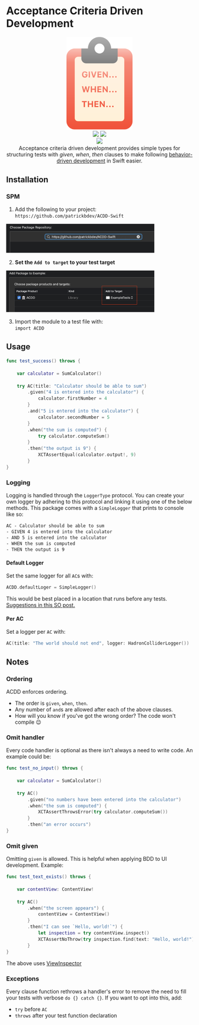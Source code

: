 # Acceptance Criteria Driven Development

<p align="center">
    <img src="Assets/logo/logo.svg" width="180pt" alt="Clipboard with words GIVEN... WHEN... THEN...">
    <br>
    <a href="https://github.com/patrickbdev/ACDD-Swift/actions/workflows/swift.yml"><img src="https://github.com/patrickbdev/ACDD-Swift/actions/workflows/swift.yml/badge.svg"/></a>
    <a href="https://codecov.io/gh/patrickbdev/ACDD-Swift"><img src="https://codecov.io/gh/patrickbdev/ACDD-Swift/branch/main/graph/badge.svg?token=O6FVY8NPLC"/></a>
    <br>
    <a href="https://github.com/apple/swift-package-manager" alt="ACDD on Swift Package Manager" title="ACDD on Swift Package Manager"><img src="https://img.shields.io/badge/Swift%20Package%20Manager-compatible-brightgreen.svg" /></a>
	<br>
    Acceptance criteria driven development provides simple types for structuring tests with <i>given</i>, <i>when</i>, <i>then</i> clauses to make following <a href="https://en.wikipedia.org/wiki/Behavior-driven_development">behavior-driven development</a> in Swift easier.
</p>


## Installation

### SPM
1. Add the following to your project:  
`https://github.com/patrickbdev/ACDD-Swift`  
<img src="Assets/installation/add.png" width="400pt" alt="Xcode choose package repository">

2. **Set the `Add to target` to your test target**  
<img src="Assets/installation/tests.png" width="400pt" alt="Xcode add to target">

3. Import the module to a test file with:  
`import ACDD`

## Usage

```swift
func test_success() throws {
    
    var calculator = SumCalculator()
    
    try AC(title: "Calculator should be able to sum")
        .given("4 is entered into the calculator") {
            calculator.firstNumber = 4
        }
        .and("5 is entered into the calculator") {
            calculator.secondNumber = 5
        }
        .when("the sum is computed") {
            try calculator.computeSum()
        }
        .then("the output is 9") {
            XCTAssertEqual(calculator.output!, 9)
        }
}
```



### Logging

Logging is handled through the `LoggerType` protocol.
You can create your own logger by adhering to this protocol and linking it using one of the below methods.
This package comes with a `SimpleLogger` that prints to console like so:

```
AC - Calculator should be able to sum
- GIVEN 4 is entered into the calculator
- AND 5 is entered into the calculator
- WHEN the sum is computed
- THEN the output is 9
```

#### Default Logger

Set the same logger for all `AC`s with:

```swift
ACDD.defaultLoger = SimpleLogger()
```
This would be best placed in a location that runs before any tests.
[Suggestions in this SO post.](https://stackoverflow.com/a/41895011/4698501)

#### Per AC

Set a logger per `AC` with:

```swift
AC(title: "The world should not end", logger: HadronColliderLogger())
```


## Notes

### Ordering

ACDD enforces ordering.

- The order is `given`, `when`, `then`.
- Any number of `and`s are allowed after each of the above clauses.
- How will you know if you've got the wrong order? The code won't compile 😉

### Omit handler

Every code handler is optional as there isn't always a need to write code. An example could be:  

```swift
func test_no_input() throws {
    
    var calculator = SumCalculator()
    
    try AC()
        .given("no numbers have been entered into the calculator")
        .when("the sum is computed") {
            XCTAssertThrowsError(try calculator.computeSum())
        }
        .then("an error occurs")
}
```

### Omit given

Omitting `given` is allowed. This is helpful when applying BDD to UI development. Example:

```swift
func test_text_exists() throws {
    
    var contentView: ContentView!
    
    try AC()
        .when("the screen appears") {
            contentView = ContentView()
        }
        .then("I can see `Hello, world!`") {
            let inspection = try contentView.inspect()
            XCTAssertNoThrow(try inspection.find(text: "Hello, world!"))
        }
}
```
The above uses [ViewInspector](https://github.com/nalexn/ViewInspector/)


### Exceptions

Every clause function rethrows a handler's error to remove the need to fill your tests with verbose `do {} catch {}`. If you want to opt into this, add:

- `try` before `AC`
- `throws` after your test function declaration